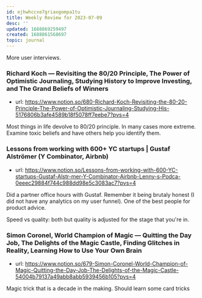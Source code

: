 ```yaml
---
id: ejhwhccxe7griaxgompa1tu
title: Weekly Review for 2023-07-09
desc: ''
updated: 1688869259497
created: 1688861568697
topic: journal
---
```


More user interviews. 

### Richard Koch — Revisiting the 80/20 Principle, The Power of Optimistic Journaling, Studying History to Improve Investing, and The Grand Beliefs of Winners
- url: https://www.notion.so/680-Richard-Koch-Revisiting-the-80-20-Principle-The-Power-of-Optimistic-Journaling-Studying-His-5176806b3afe4589b18f5078ff7eebe7?pvs=4

Most things in life devolve to 80/20 principle. In many cases more extreme. Examine toxic beliefs and have others help you identify them. 

### Lessons from working with 600+ YC startups | Gustaf Alströmer (Y Combinator, Airbnb) 
- url: https://www.notion.so/Lessons-from-working-with-600-YC-startups-Gustaf-Alstr-mer-Y-Combinator-Airbnb-Lenny-s-Podca-0eeec29884f744c988dd98e5c3083ac7?pvs=4

Did a partner office hours with Gustaf. Remember it being brutaly honest (I did not have any analytics on my user funnel). One of the best people for product advice. 

Speed vs quality: both but quality is adjusted for the stage that you're in. 

### Simon Coronel, World Champion of Magic — Quitting the Day Job, The Delights of the Magic Castle, Finding Glitches in Reality, Learning How to Use Your Own Brain
- url: https://www.notion.so/679-Simon-Coronel-World-Champion-of-Magic-Quitting-the-Day-Job-The-Delights-of-the-Magic-Castle-54004b79137a49abb8abb5939456b105?pvs=4

Magic trick that is a decade in the making. Should learn some card tricks
